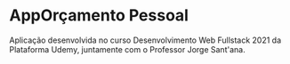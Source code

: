 # AppOrçamento Pessoal 

Aplicação desenvolvida no curso Desenvolvimento Web Fullstack 2021 da Plataforma Udemy, juntamente com o Professor Jorge Sant'ana.
